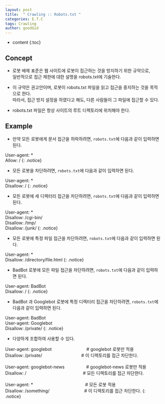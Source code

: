 ```yaml
---
layout: post
title:  " Crawling :: Robots.txt "
categories: E.T.C
tags: Crawling
author: goodGid
---
```

* content
{:toc}


## Concept

* 로봇 배제 표준은 웹 사이트에 로봇이 접근하는 것을 방지하기 위한 규약으로, <br> 일반적으로 접근 제한에 대한 설명을 robots.txt에 기술한다.

* 이 규약은 권고안이며, 로봇이 robots.txt 파일을 읽고 접근을 중지하는 것을 목적으로 한다. <br> 따라서, 접근 방지 설정을 하였다고 해도, 다른 사람들이 그 파일에 접근할 수 있다. 

* robots.txt 파일은 항상 사이트의 루트 디렉토리에 위치해야 한다.

## Example

* 만약 모든 로봇에게 문서 접근을 허락하려면, `robots.txt`에 다음과 같이 입력하면 된다.

User-agent: * <br>
Allow: /
{: .notice}

* 모든 로봇을 차단하려면, `robots.txt`에 다음과 같이 입력하면 된다.

User-agent: * <br>
Disallow: /
{: .notice}

* 모든 로봇에 세 디렉터리 접근을 차단하려면, `robots.txt`에 다음과 같이 입력하면 된다.

User-agent: * <br>
Disallow: /cgi-bin/ <br>
Disallow: /tmp/ <br>
Disallow: /junk/
{: .notice}


* 모든 로봇에 특정 파일 접근을 차단하려면, `robots.txt`에 다음과 같이 입력하면 된다.

User-agent: * <br>
Disallow: /directory/file.html
{: .notice}


* BadBot 로봇에 모든 파일 접근을 차단하려면, `robots.txt`에 다음과 같이 입력하면 된다.

User-agent: BadBot <br>
Disallow: /
{: .notice}


* BadBot 과 Googlebot 로봇에 특정 디렉터리 접근을 차단하려면, `robots.txt`에 다음과 같이 입력하면 된다.

User-agent: BadBot <br>
User-agent: Googlebot <br>
Disallow: /private/
{: .notice}

* 다양하게 조합하여 사용할 수 있다.

User-agent: googlebot　　　　　　　　# googlebot 로봇만 적용 <br>
Disallow: /private/　　　　　　　　　# 이 디렉토리를 접근 차단한다. <br>
<br>
User-agent: googlebot-news　　　　　# googlebot-news 로봇만 적용 <br>
Disallow: /　　　　　　　　　　　　　# 모든 디렉토리를 접근 차단한다. <br>
<br>
User-agent: *　　　　　　　　　　　　# 모든 로봇 적용 <br>
Disallow: /something/　　　　　　　　# 이 디렉토리를 접근 차단한다.
{: .notice}
